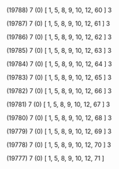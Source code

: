 (19788) 7 (0) [ 1, 5, 8, 9, 10, 12, 60 ] 3 


(19787) 7 (0) [ 1, 5, 8, 9, 10, 12, 61 ] 3 


(19786) 7 (0) [ 1, 5, 8, 9, 10, 12, 62 ] 3 


(19785) 7 (0) [ 1, 5, 8, 9, 10, 12, 63 ] 3 


(19784) 7 (0) [ 1, 5, 8, 9, 10, 12, 64 ] 3 


(19783) 7 (0) [ 1, 5, 8, 9, 10, 12, 65 ] 3 


(19782) 7 (0) [ 1, 5, 8, 9, 10, 12, 66 ] 3 


(19781) 7 (0) [ 1, 5, 8, 9, 10, 12, 67 ] 3 


(19780) 7 (0) [ 1, 5, 8, 9, 10, 12, 68 ] 3 


(19779) 7 (0) [ 1, 5, 8, 9, 10, 12, 69 ] 3 


(19778) 7 (0) [ 1, 5, 8, 9, 10, 12, 70 ] 3 


(19777) 7 (0) [ 1, 5, 8, 9, 10, 12, 71 ]  

